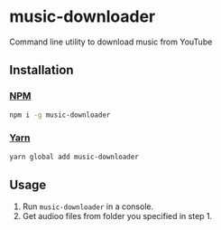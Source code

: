 # music-downloader

Command line utility to download music from YouTube

## Installation

### [NPM](https://www.npmjs.com/)

```bash
npm i -g music-downloader
```

### [Yarn](https://yarnpkg.com/)

```bash
yarn global add music-downloader
```

## Usage

1. Run `music-downloader` in a console.
2. Get audioo files from folder you specified in step 1.
